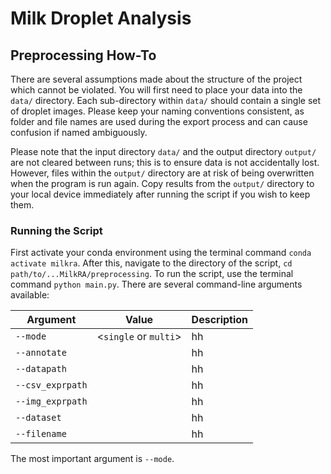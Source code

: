 # Milk Droplet Analysis

## Preprocessing How-To

There are several assumptions made about the structure of the project which cannot be violated. You will first need to place your data into the `data/` directory. Each sub-directory within `data/` should contain a single set of droplet images. Please keep your naming conventions consistent, as folder and file names are used during the export process and can cause confusion if named ambiguously.

Please note that the input directory `data/` and the output directory `output/` are not cleared between runs; this is to ensure data is not accidentally lost. However, files within the `output/` directory are at risk of being overwritten when the program is run again. Copy results from the `output/` directory to your local device immediately after running the script if you wish to keep them.

### Running the Script

First activate your conda environment using the terminal command `conda activate milkra`. After this, navigate to the directory of the script, `cd path/to/...MilkRA/preprocessing`. To run the script, use the terminal command `python main.py`. There are several command-line arguments available:

| Argument  | Value | Description | 
| ------------- | ------------- | ------------- |
| `--mode`  | <`single` or `multi`> | hh |
| `--annotate`  |   | hh |
| `--datapath`  |   | hh |
| `--csv_exprpath`  |   | hh |
| `--img_exprpath`  |   | hh |
| `--dataset`  |   | hh |
| `--filename`  |   | hh |

The most important argument is `--mode`.

